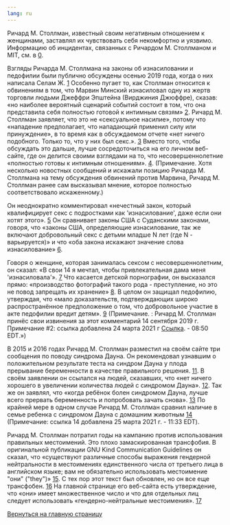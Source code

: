 ```yaml
---
lang: ru
---
```


Ричард М. Столлман, известный своим негативным отношением к женщинами, заставлял их чувствовать себя некомфортно и уязвимо. Информацию об инцидентах, связанных с Ричардом М. Столлманом и MIT, см. в [0].

[0]: https://selamjie.medium.com/remove-richard-stallman-appendix-a-a7e41e784f88

Взгляды Ричарда М. Столлмана на законы об изнасиловании и педофилии были публично обсуждены осенью 2019 года, когда о них написала Селам Ж. [1] Особенно пугает то, как Столлман относится к обвинениям в том, что Марвин Минский изнасиловал одну из жертв торговли людьми Джеффри Эпштейна (Вирджиния Джюффре), сказав: «но наиболее вероятный сценарий событий состоит в том, что она представила себя полностью готовой к интимным связям»  [2]. Ричард М. Столлман заявляет, что это не «сексуальное насилие», потому что «нападение предполагает, что нападающий применил силу или принуждение», в то время как в обсуждаемом отчете «нет ничего подобного. Только то, что у них был секс.». [3] Вместо того, чтобы обсуждать это дальше, лучше сосредоточиться на его личном веб-сайте, где он делится своими взглядами на то, что несовершеннолетние «полностью готовы к интимным отношениям». [4]. (Примечание. Хотя несколько новостных сообщений и искажали позицию Ричарда М. Столлмана на тему обсуждения обвинений против Марвина, Ричард М. Столлман ранее сам высказывал мнение, которое полностью соответствовало искаженному.)

[1]: https://web.archive.org/web/20210325013429/https://selamjie.medium.com/remove-richard-stallman-fec6ec210794
[2]: https://web.archive.org/web/20210325013629/https://www.vice.com/en/article/9ke3ke/famed-computer-scientist-richard-stallman-described-epstein-victims-as-entirely-willing
[3]: https://web.archive.org/web/20210325013629/https://www.vice.com/en/article/9ke3ke/famed-computer-scientist-richard-stallman-described-epstein-victims-as-entirely-willing
[4]: https://web.archive.org/web/20210325013706/https://stallman.org/archives/2018-jul-oct.html#23_September_2018_(Cody_Wilson)

Он неоднократно комментировал «нечестный закон, который квалифицирует секс с подростками как 'изнасилование', даже если они хотят этого». [5] Он сравнивает законы США с Суданскими законами, говоря, что «законы США, определяющие изнасилование, так же включают добровольный секс с детьми младше N лет (где N - варьируется)» и что «оба закона искажают значение слова изнасилование» [6].

[5]: https://web.archive.org/web/20210325013844/https://stallman.org/archives/2017-sep-dec.html#13_November_2017_(Jelani_Maraj)
[6]: https://web.archive.org/web/20210325013942/https://stallman.org/archives/2018-may-aug.html#14_May_2018_(Death_sentence_in_Sudan)

Говоря о женщине, которая занималась сексом с несовершеннолетним, он сказал: «В свои 14 я мечтал, чтобы привлекательная дама меня 'изнасиловала'». [7] Что касается детской порнографии, он высказался прямо: «производство фотографий такого рода - преступление, но это не повод запрещать их хранение» [8]. В целом он защищал педофилию, утверждая, что «мало доказательств, подтверждающих широко распространённое предположение о том, что добровольное участие в акте педофилии вредит детям». [9] (Примечание. : Ричард М. Столлман принёс свои извинения за этот комментарий 14 сентября 2019 г. Примечание #2: ссылка добавлена 24 марта 2021 г [Ссылка][10]. - 08:50 EDT.»)

[7]: https://web.archive.org/web/20210325014110/https://stallman.org/archives/2015-mar-jun.html#5_June_2015_(Law_being_an_ass)
[8]: https://web.archive.org/web/20210325014131/https://stallman.org/archives/2014-jul-oct.html#26_October_2014_(Prison_for_cartoon)
[9]: https://web.archive.org/web/20210325014249/https://stallman.org/archives/2012-nov-feb.html#04_January_2013_(Pedophilia)
[10]: https://web.archive.org/web/20210325015259/https://stallman.org/archives/2019-jul-oct.html#14_September_2019_(Sex_between_an_adult_and_a_child_is_wrong)

В 2015 и 2016 годах Ричард М. Столлман разместил на своём сайте три сообщения по поводу синдрома Дауна. Он рекомендовал узнавшим о положительном результате теста на синдром Дауна у плода прерывание беременности в качестве правильного решения. [11]. В своём заявлении он ссылался на людей, сказавших, что «нет ничего хорошего в увеличении количества людей с синдромом Дауна». [12]. Так же он заявлял, что «когда ребёнок болен синдромом Дауна, лучше всего прервать беременность и попробовать зачать снова». [13] По крайней мере в одном случае Ричард М. Столлман сравнил наличие в семье ребенка с синдромом Дауна с домашним животным [14] (Примечание: ссылка 14 добавлена 25 марта 2021 г. - 11:33 EDT).


[11]: https://web.archive.org/web/20210325014348/https://stallman.org/archives/2016-jul-oct.html#31_October_2016_(Down's_syndrome)
[12]: https://web.archive.org/web/20210325014343/https://stallman.org/archives/2015-jul-oct.html#21_October_2015_(Mistaking_a_fetus_for_a_baby)
[13]: https://web.archive.org/web/20210325014628/https://stallman.org/archives/2016-mar-jun.html#23_April_2016_(Fetuses_with_Downs_syndrome)
[14]: https://web.archive.org/web/20161107050933/https://stallman.org/archives/2016-jul-oct.html#31_October_2016_(Down's_syndrome)

Ричард М. Столлман потратил годы на кампанию против использования правильных местоимений. Это плохо замаскированная трансфобия. В оригинальной публикации GNU Kind Communication Guidelines он сказал, что «существуют различные способы выражения гендерной нейтральности в местоимениях единственного числа от третьего лица в английском языке; вам не обязательно использовать местоимение "они" ("they")» [15]. С тех пор этот текст был обновлен, но он все еще трансфобен. [16] На главной странице его веб-сайта есть утверждение, что «они» имеет множественное число и что для отдельных лиц следует использовать «гендерно-нейтральные местоимения». [17]

[15]: https://web.archive.org/web/20210325014959/https://www.gnu.org/philosophy/kind-communication.html
[16]: https://web.archive.org/web/20210325014959/https://www.gnu.org/philosophy/kind-communication.html
[17]: https://web.archive.org/web/20210325014851/https://stallman.org/

[Вернуться на главную страницу][18]

[18]: https://rms-open-letter.github.io/index.ru

